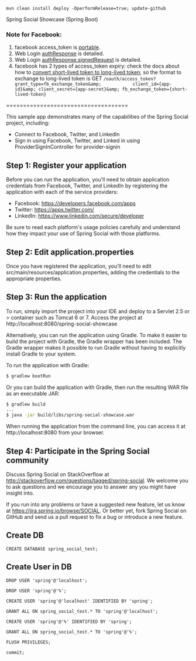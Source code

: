 `mvn clean install deploy -DperformRelease=true; update-github`

Spring Social Showcase (Spring Boot)

### Note for Facebook: 

1. facebook access_token is [portable](https://developers.facebook.com/docs/facebook-login/access-tokens#portabletokens).
2. Web Login [authResponse](https://developers.facebook.com/docs/facebook-login/web#checklogin) is detailed.
3. Web Login [authResponse.signedRequest](https://developers.facebook.com/docs/reference/login/signed-request/) is detailed.
4. facebook has 2 types of access_token expiry:
check the docs about how to [convert short-lived token to long-lived token](https://developers.facebook.com/docs/facebook-login/access-tokens/expiration-and-extension);
so the format to exchange to long-lived token is GET 
	`/oauth/access_token? 
	grant_type=fb_exchange_token&amp;           
    client_id={app-id}&amp;
    client_secret={app-secret}&amp;
    fb_exchange_token={short-lived-token}`



====================================

This sample app demonstrates many of the capabilities of the Spring Social project, including:
* Connect to Facebook, Twitter, and LinkedIn
* Sign in using Facebook, Twitter, and Linked in using ProviderSignInController for provider-signin

Step 1: Register your application
---------------------------------
Before you can run the application, you'll need to obtain application credentials from Facebook, Twitter, and LinkedIn by registering the application with each of the service providers:

 * Facebook: https://developers.facebook.com/apps
 * Twitter: https://apps.twitter.com/
 * LinkedIn: https://www.linkedin.com/secure/developer

Be sure to read each platform's usage policies carefully and understand how they impact your use of Spring Social with those platforms.

Step 2: Edit application.properties
-----------------------------------
Once you have registered the application, you'll need to edit src/main/resources/application.properties, adding the credentials to the appropriate properties.

Step 3: Run the application
---------------------------
To run, simply import the project into your IDE and deploy to a Servlet 2.5 or > container such as Tomcat 6 or 7.
Access the project at http://localhost:8080/spring-social-showcase

Alternatively, you can run the application using Gradle. To make it easier to build the project with Gradle, the Gradle wrapper has been included. The Gradle wrapper makes it possible to run Gradle without having to explicitly install Gradle to your system.

To run the application with Gradle:

```sh
$ gradlew bootRun
```

Or you can build the application with Gradle, then run the resulting WAR file as an executable JAR:

```sh
$ gradlew build
...
$ java -jar build/libs/spring-social-showcase.war
```

When running the application from the command line, you can access it at http://localhost:8080 from your browser.

Step 4: Participate in the Spring Social community
--------------------------------------------------

Discuss Spring Social on StackOverflow at http://stackoverflow.com/questions/tagged/spring-social. We welcome you to ask questions and we encourage you to answer any you might have insight into.

If you run into any problems or have a suggested new feature, let us know at https://jira.spring.io/browse/SOCIAL. Or better yet, fork Spring Social on GitHub and send us a pull request to fix a bug or introduce a new feature.

## Create DB
`CREATE DATABASE spring_social_test;`

## Create User in DB
`DROP USER 'spring'@'localhost';`

`DROP USER 'spring'@'%';`

`CREATE USER 'spring'@'localhost' IDENTIFIED BY 'spring';`

`GRANT ALL ON spring_social_test.* TO 'spring'@'localhost';`

`CREATE USER 'spring'@'%' IDENTIFIED BY 'spring';`

`GRANT ALL ON spring_social_test.* TO 'spring'@'%';`

`FLUSH PRIVILEGES;`

`commit;`
